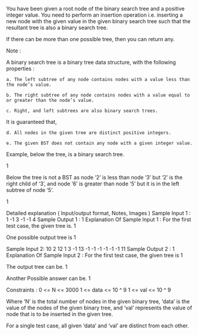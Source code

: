 You have been given a root node of the binary search tree and a positive integer value. You need to perform an insertion operation i.e. inserting a new node with the given value in the given binary search tree such that the resultant tree is also a binary search tree.

If there can be more than one possible tree, then you can return any.

Note :

A binary search tree is a binary tree data structure, with the following properties :

    a. The left subtree of any node contains nodes with a value less than the node’s value.

    b. The right subtree of any node contains nodes with a value equal to or greater than the node’s value.

    c. Right, and left subtrees are also binary search trees.
It is guaranteed that,

    d. All nodes in the given tree are distinct positive integers.

    e. The given BST does not contain any node with a given integer value.
Example, below the tree, is a binary search tree.

1

Below the tree is not a BST as node ‘2’ is less than node ‘3’ but ‘2’ is the right child of ‘3’, and node ‘6’ is greater than node ‘5’ but it is in the left subtree of node ‘5’.

1

Detailed explanation ( Input/output format, Notes, Images )
Sample Input 1 :
1 -1 3 -1 -1 
4
Sample Output 1 :
1
Explanation Of Sample Input 1 :
For the first test case, the given tree is.
1

One possible output tree is
1

Sample Input 2:
10 2 12 1 3 -1 13 -1 -1 -1 -1 -1 -1
11
Sample Output 2 :
1
Explanation Of Sample Input 2 :
For the first test case, the given tree is
1

The output tree can be.
1

Another Possible answer can be.
1

Constraints :
0 <= N <= 3000
1 <= data <= 10 ^ 9
1 <= val <= 10 ^ 9

Where ‘N’ is the total number of nodes in the given binary tree, ‘data’ is the value of the nodes of the given binary tree, and ‘val’ represents the value of node that is to be inserted in the given tree.

For a single test case, all given ‘data’ and ‘val’ are distinct from each other.

